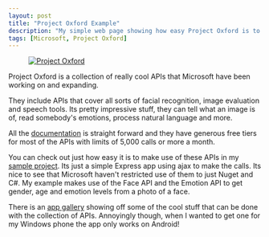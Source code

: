 ```yaml
---
layout: post
title: "Project Oxford Example"
description: "My simple web page showing how easy Project Oxford is to use"
tags: [Microsoft, Project Oxford]
---
```


<figure>
	<a href="https://www.projectoxford.ai/"><img src="{{ site.url }}/images/projectoxford.png" alt="Project Oxford"></a>
</figure>

Project Oxford is a collection of really cool APIs that Microsoft have been working on and expanding.

They include APIs that cover all sorts of facial recognition, image evaluation and speech tools.
Its pretty impressive stuff, they can tell what an image is of, read somebody's emotions, process natural language and more.

All the [documentation](https://www.projectoxford.ai/doc) is straight forward and they have generous
free tiers for most of the APIs with limits of 5,000 calls or more a month.

You can check out just how easy it is to make use of these APIs in my [sample project](https://github.com/MartinT86/oxford-example).
Its just a simple Express app using ajax to make the calls. Its nice to see that Microsoft haven't restricted use of them
to just Nuget and C#. My example makes use of the Face API and the Emotion API to get gender, age and emotion levels from
a photo of a face.

There is an [app gallery](https://www.projectoxford.ai/appgallery) showing off some of the cool stuff that can be done with the 
collection of APIs. Annoyingly though, when I wanted to get one for my Windows phone the app only works on Android!